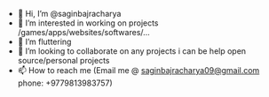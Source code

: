 - 👋 Hi, I’m @saginbajracharya
- 👀 I’m interested in working on projects /games/apps/websites/softwares/...
- 🌱 I’m fluttering
- 💞️ I’m looking to collaborate on any projects i can be help open source/personal projects
- 📫 How to reach me (Email me @ saginbajracharya09@gmail.com phone: +9779813983757)

<!---
saginbajracharya/saginbajracharya is a ✨ special ✨ repository because its `README.md` (this file) appears on your GitHub profile.
You can click the Preview link to take a look at your changes.
--->
